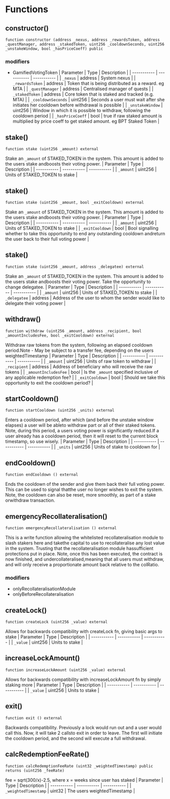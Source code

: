 # Functions

## constructor()
`function constructor (address _nexus, address _rewardsToken, address _questManager, address _stakedToken, uint256 _cooldownSeconds, uint256 _unstakeWindow, bool _hasPriceCoeff) public`


### modifiers
- GamifiedVotingToken
| Parameter   | Type        | Description |
| ----------- | ----------- | ----------- | 
| `_nexus` | address | System nexus |
| `_rewardsToken` | address | Token that is being distributed as a reward. eg MTA |
| `_questManager` | address | Centralised manager of quests |
| `_stakedToken` | address | Core token that is staked and tracked (e.g. MTA) |
| `_cooldownSeconds` | uint256 | Seconds a user must wait after she initiates her cooldown before withdrawal is possible |
| `_unstakeWindow` | uint256 | Window in which it is possible to withdraw, following the cooldown period |
| `_hasPriceCoeff` | bool | true if raw staked amount is multiplied by price coeff to get staked amount. eg BPT Staked Token |

## stake()
`function stake (uint256 _amount) external`

Stake an `_amount` of STAKED_TOKEN in the system. This amount is added to the users stake andboosts their voting power.
| Parameter   | Type        | Description |
| ----------- | ----------- | ----------- | 
| `_amount` | uint256 | Units of STAKED_TOKEN to stake |

## stake()
`function stake (uint256 _amount, bool _exitCooldown) external`

Stake an `_amount` of STAKED_TOKEN in the system. This amount is added to the users stake andboosts their voting power.
| Parameter   | Type        | Description |
| ----------- | ----------- | ----------- | 
| `_amount` | uint256 | Units of STAKED_TOKEN to stake |
| `_exitCooldown` | bool | Bool signalling whether to take this opportunity to end any outstanding cooldown andreturn the user back to their full voting power |

## stake()
`function stake (uint256 _amount, address _delegatee) external`

Stake an `_amount` of STAKED_TOKEN in the system. This amount is added to the users stake andboosts their voting power. Take the opportunity to change delegatee.
| Parameter   | Type        | Description |
| ----------- | ----------- | ----------- | 
| `_amount` | uint256 | Units of STAKED_TOKEN to stake |
| `_delegatee` | address | Address of the user to whom the sender would like to delegate their voting power |

## withdraw()
`function withdraw (uint256 _amount, address _recipient, bool _amountIncludesFee, bool _exitCooldown) external`

Withdraw raw tokens from the system, following an elapsed cooldown period.Note - May be subject to a transfer fee, depending on the users weightedTimestamp
| Parameter   | Type        | Description |
| ----------- | ----------- | ----------- | 
| `_amount` | uint256 | Units of raw token to withdraw |
| `_recipient` | address | Address of beneficiary who will receive the raw tokens |
| `_amountIncludesFee` | bool | Is the `_amount` specified inclusive of any applicable redemption fee? |
| `_exitCooldown` | bool | Should we take this opportunity to exit the cooldown period? |

## startCooldown()
`function startCooldown (uint256 _units) external`

Enters a cooldown period, after which (and before the unstake window elapses) a user will be ableto withdraw part or all of their staked tokens. Note, during this period, a users voting power is significantly reduced.If a user already has a cooldown period, then it will reset to the current block timestamp, so use wisely.
| Parameter   | Type        | Description |
| ----------- | ----------- | ----------- | 
| `_units` | uint256 | Units of stake to cooldown for |

## endCooldown()
`function endCooldown () external`

Ends the cooldown of the sender and give them back their full voting power. This can be used to signal thatthe user no longer wishes to exit the system. Note, the cooldown can also be reset, more smoothly, as part of a stake orwithdraw transaction.

## emergencyRecollateralisation()
`function emergencyRecollateralisation () external`

This is a write function allowing the whitelisted recollateralisation module to slash stakers here and takethe capital to use to recollateralise any lost value in the system. Trusting that the recollateralisation module hassufficient protections put in place. Note, once this has been executed, the contract is now finished, and undercollateralised,meaning that all users must withdraw, and will only receive a proportionate amount back relative to the colRatio.
### modifiers
- onlyRecollateralisationModule
- onlyBeforeRecollateralisation

## createLock()
`function createLock (uint256 _value) external`

Allows for backwards compatibility with createLock fn, giving basic args to stake
| Parameter   | Type        | Description |
| ----------- | ----------- | ----------- | 
| `_value` | uint256 | Units to stake |

## increaseLockAmount()
`function increaseLockAmount (uint256 _value) external`

Allows for backwards compatibility with increaseLockAmount fn by simply staking more
| Parameter   | Type        | Description |
| ----------- | ----------- | ----------- | 
| `_value` | uint256 | Units to stake |

## exit()
`function exit () external`

Backwards compatibility. Previously a lock would run out and a user would call this. Now, it will take 2 callsto exit in order to leave. The first will initiate the cooldown period, and the second will execute a full withdrawal.

## calcRedemptionFeeRate()
`function calcRedemptionFeeRate (uint32 _weightedTimestamp) public returns (uint256 _feeRate)`

fee = sqrt(300/x)-2.5, where x = weeks since user has staked
| Parameter   | Type        | Description |
| ----------- | ----------- | ----------- | 
| `_weightedTimestamp` | uint32 | The users weightedTimestamp |

